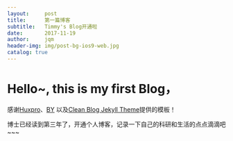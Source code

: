 ```yaml
---
layout:     post
title:      第一篇博客
subtitle:   Timmy's Blog开通啦
date:       2017-11-19
author:     jqm
header-img: img/post-bg-ios9-web.jpg
catalog: true
---
```



# Hello~, this is my first Blog，
感谢[Huxpro](https://github.com/Huxpro/huxpro.github.io)、[BY](https://github.com/qiubaiying/qiubaiying.github.io) 以及[Clean Blog Jekyll Theme](https://github.com/BlackrockDigital/startbootstrap-clean-blog-jekyll)提供的模板！

博士已经读到第三年了，开通个人博客，记录一下自己的科研和生活的点点滴滴吧~~~
